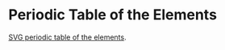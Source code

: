 # Periodic Table of the Elements
[SVG periodic table of the elements](http://www.animatedcreations.net/d3/periodic-table/periodic_table.html).
